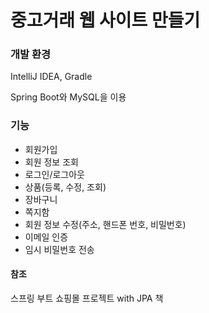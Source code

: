 # 중고거래 웹 사이트 만들기

### 개발 환경
IntelliJ IDEA, Gradle

Spring Boot와 MySQL을 이용

### 기능

  - 회원가입
  - 회원 정보 조회
  - 로그인/로그아웃
  - 상품(등록, 수정, 조회)
  - 장바구니
  - 쪽지함
  - 회원 정보 수정(주소, 핸드폰 번호, 비밀번호)
  - 이메일 인증
  - 임시 비밀번호 전송

#### 참조
스프링 부트 쇼핑몰 프로젝트 with JPA 책

